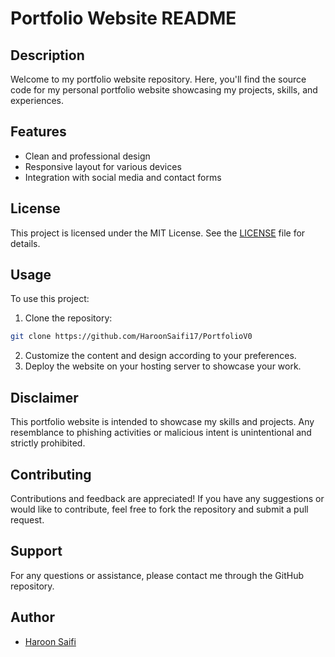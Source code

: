 # Portfolio Website README

## Description
Welcome to my portfolio website repository. Here, you'll find the source code for my personal portfolio website showcasing my projects, skills, and experiences.

## Features
- Clean and professional design
- Responsive layout for various devices
- Integration with social media and contact forms

## License
This project is licensed under the MIT License. See the [LICENSE](LICENSE) file for details.

## Usage
To use this project:
1. Clone the repository: 
```bash
git clone https://github.com/HaroonSaifi17/PortfolioV0
```
2. Customize the content and design according to your preferences.
3. Deploy the website on your hosting server to showcase your work.

## Disclaimer
This portfolio website is intended to showcase my skills and projects. Any resemblance to phishing activities or malicious intent is unintentional and strictly prohibited.

## Contributing
Contributions and feedback are appreciated! If you have any suggestions or would like to contribute, feel free to fork the repository and submit a pull request.

## Support
For any questions or assistance, please contact me through the GitHub repository.

## Author
- [Haroon Saifi](https://github.com/HaroonSaifi17)

